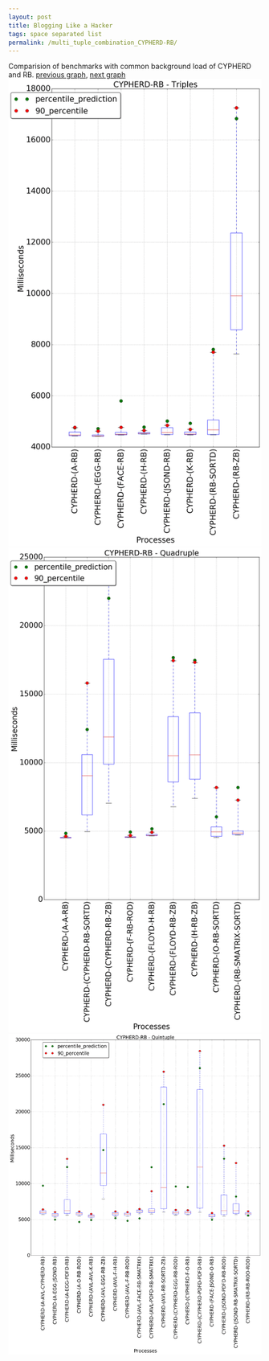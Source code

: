 ```yaml
---
layout: post
title: Blogging Like a Hacker
tags: space separated list
permalink: /multi_tuple_combination_CYPHERD-RB/
---
```


Comparision of benchmarks with common background load of CYPHERD and RB.
[previous graph](../multi_tuple_combination_CYPHERD-PDFD/), [next graph](../multi_tuple_combination_CYPHERD-ROD/)
<img src="./images/triple/CYPHERD/CYPHERD-RB_box.png" alt="graph figure"><img src="./images/quadruple/CYPHERD/CYPHERD-RB_box.png" alt="graph figure"><img src="./images/quintuple/CYPHERD/CYPHERD-RB_box.png" alt="graph figure">